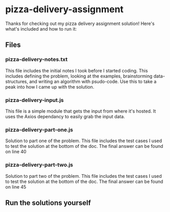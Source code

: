 # pizza-delivery-assignment

Thanks for checking out my pizza delivery assignment solution! Here's what's included and how to run it:

## Files

### pizza-delivery-notes.txt

This file includes the initial notes I took before I started coding. This includes defining the problem, looking at the examples, brainstorming data-structures, and writing an algorithm with psudo-code.
Use this to take a peak into how I came up with the solution.

### pizza-delivery-input.js

This file is a simple module that gets the input from where it's hosted. It uses the Axios dependancy to easily grab the input data.

### pizza-delivery-part-one.js

Solution to part one of the problem. This file includes the test cases I used to test the solution at the bottom of the doc. The final answer can be found on line 40

### pizza-delivery-part-two.js

Solution to part two of the problem. This file includes the test cases I used to test the solution at the bottom of the doc. The final answer can be found on line 45

## Run the solutions yourself

